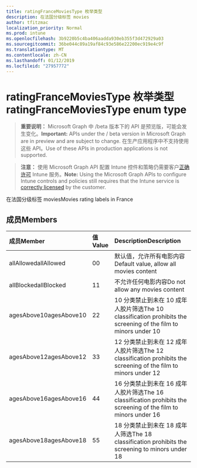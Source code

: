 ```yaml
---
title: ratingFranceMoviesType 枚举类型
description: 在法国分级标签 movies
author: tfitzmac
localization_priority: Normal
ms.prod: intune
ms.openlocfilehash: 3b9220b5c4ba406aadda930eb355f3d472929a03
ms.sourcegitcommit: 36be044c89a19af84c93e586e22200ec919e4c9f
ms.translationtype: MT
ms.contentlocale: zh-CN
ms.lasthandoff: 01/12/2019
ms.locfileid: "27957772"
---
```

# <a name="ratingfrancemoviestype-enum-type"></a><span data-ttu-id="db303-103">ratingFranceMoviesType 枚举类型</span><span class="sxs-lookup"><span data-stu-id="db303-103">ratingFranceMoviesType enum type</span></span>

> <span data-ttu-id="db303-104">**重要说明：** Microsoft Graph 中 /beta 版本下的 API 是预览版，可能会发生变化。</span><span class="sxs-lookup"><span data-stu-id="db303-104">**Important:** APIs under the / beta version in Microsoft Graph are in preview and are subject to change.</span></span> <span data-ttu-id="db303-105">在生产应用程序中不支持使用这些 API。</span><span class="sxs-lookup"><span data-stu-id="db303-105">Use of these APIs in production applications is not supported.</span></span>

> <span data-ttu-id="db303-106">**注意：** 使用 Microsoft Graph API 配置 Intune 控件和策略仍需要客户[正确许可](https://go.microsoft.com/fwlink/?linkid=839381) Intune 服务。</span><span class="sxs-lookup"><span data-stu-id="db303-106">**Note:** Using the Microsoft Graph APIs to configure Intune controls and policies still requires that the Intune service is [correctly licensed](https://go.microsoft.com/fwlink/?linkid=839381) by the customer.</span></span>

<span data-ttu-id="db303-107">在法国分级标签 movies</span><span class="sxs-lookup"><span data-stu-id="db303-107">Movies rating labels in France</span></span>
## <a name="members"></a><span data-ttu-id="db303-108">成员</span><span class="sxs-lookup"><span data-stu-id="db303-108">Members</span></span>
|<span data-ttu-id="db303-109">成员</span><span class="sxs-lookup"><span data-stu-id="db303-109">Member</span></span>|<span data-ttu-id="db303-110">值</span><span class="sxs-lookup"><span data-stu-id="db303-110">Value</span></span>|<span data-ttu-id="db303-111">Description</span><span class="sxs-lookup"><span data-stu-id="db303-111">Description</span></span>|
|:---|:---|:---|
|<span data-ttu-id="db303-112">allAllowed</span><span class="sxs-lookup"><span data-stu-id="db303-112">allAllowed</span></span>|<span data-ttu-id="db303-113">0</span><span class="sxs-lookup"><span data-stu-id="db303-113">0</span></span>|<span data-ttu-id="db303-114">默认值，允许所有电影内容</span><span class="sxs-lookup"><span data-stu-id="db303-114">Default value, allow all movies content</span></span>|
|<span data-ttu-id="db303-115">allBlocked</span><span class="sxs-lookup"><span data-stu-id="db303-115">allBlocked</span></span>|<span data-ttu-id="db303-116">1</span><span class="sxs-lookup"><span data-stu-id="db303-116">1</span></span>|<span data-ttu-id="db303-117">不允许任何电影内容</span><span class="sxs-lookup"><span data-stu-id="db303-117">Do not allow any movies content</span></span>|
|<span data-ttu-id="db303-118">agesAbove10</span><span class="sxs-lookup"><span data-stu-id="db303-118">agesAbove10</span></span>|<span data-ttu-id="db303-119">2</span><span class="sxs-lookup"><span data-stu-id="db303-119">2</span></span>|<span data-ttu-id="db303-120">10 分类禁止到未在 10 成年人胶片筛选</span><span class="sxs-lookup"><span data-stu-id="db303-120">The 10 classification prohibits the screening of the film to minors under 10</span></span>|
|<span data-ttu-id="db303-121">agesAbove12</span><span class="sxs-lookup"><span data-stu-id="db303-121">agesAbove12</span></span>|<span data-ttu-id="db303-122">3</span><span class="sxs-lookup"><span data-stu-id="db303-122">3</span></span>|<span data-ttu-id="db303-123">12 分类禁止到未在 12 成年人胶片筛选</span><span class="sxs-lookup"><span data-stu-id="db303-123">The 12 classification prohibits the screening of the film to minors under 12</span></span>|
|<span data-ttu-id="db303-124">agesAbove16</span><span class="sxs-lookup"><span data-stu-id="db303-124">agesAbove16</span></span>|<span data-ttu-id="db303-125">4</span><span class="sxs-lookup"><span data-stu-id="db303-125">4</span></span>|<span data-ttu-id="db303-126">16 分类禁止到未在 16 成年人胶片筛选</span><span class="sxs-lookup"><span data-stu-id="db303-126">The 16 classification prohibits the screening of the film to minors under 16</span></span>|
|<span data-ttu-id="db303-127">agesAbove18</span><span class="sxs-lookup"><span data-stu-id="db303-127">agesAbove18</span></span>|<span data-ttu-id="db303-128">5</span><span class="sxs-lookup"><span data-stu-id="db303-128">5</span></span>|<span data-ttu-id="db303-129">18 分类禁止到未在 18 成年人筛选</span><span class="sxs-lookup"><span data-stu-id="db303-129">The 18 classification prohibits the screening to minors under 18</span></span>|





